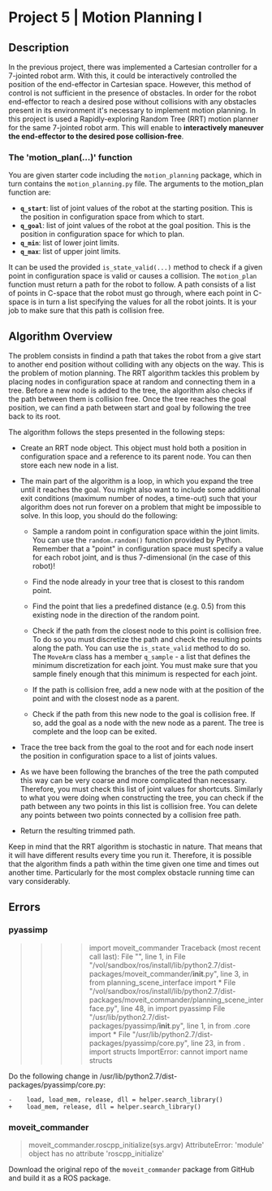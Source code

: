 # Project 5 | Motion Planning I


## Description

In the previous project, there was implemented a Cartesian controller for a 7-jointed robot arm. With this, it could be interactively controlled the position of the end-effector in Cartesian space. However, this method of control is not sufficient in the presence of obstacles. In order for the robot end-effector to reach a desired pose without collisions with any obstacles present in its environment it's necessary to implement motion planning. In this project is used a Rapidly-exploring Random Tree (RRT) motion planner for the same 7-jointed robot arm. This will enable to **interactively maneuver the end-effector to the desired pose collision-free**.

### The 'motion_plan(...)' function

You are given starter code including the `motion_planning` package, which in turn contains the `motion_planning.py` file. The arguments to the motion_plan function are:

- **`q_start`**: list of joint values of the robot at the starting position. This is the position in configuration space from which to start.
- **`q_goal`**: list of joint values of the robot at the goal position. This is the position in configuration space for which to plan.
- **`q_min`**: list of lower joint limits.
- **`q_max`**: list of upper joint limits.

It can be used the provided `is_state_valid(...)` method to check if a given point in configuration space is valid or causes a collision. The `motion_plan` function must return a path for the robot to follow. A path consists of a list of points in C-space that the robot must go through, where each point in C-space is in turn a list specifying the values for all the robot joints. It is your job to make sure that this path is collision free.

## Algorithm Overview

The problem consists in findind a path that takes the robot from a give start to another end position without colliding with any objects on the way. This is the problem of motion planning. The RRT algorithm tackles this problem by placing nodes in configuration space at random and connecting them in a tree. Before a new node is added to the tree, the algorithm also checks if the path between them is collision free. Once the tree reaches the goal position, we can find a path between start and goal by following the tree back to its root.

The algorithm follows the steps presented in the following steps:

- Create an RRT node object. This object must hold both a position in configuration space and a reference to its parent node. You can then store each new node in a list.

- The main part of the algorithm is a loop, in which you expand the tree until it reaches the goal. You might also want to include some additional exit conditions (maximum number of nodes, a time-out) such that your algorithm does not run forever on a problem that might be impossible to solve. In this loop, you should do the following:

	+ Sample a random point in configuration space within the joint limits. You can use the `random.random()` function provided by Python. Remember that a "point" in configuration space must specify a value for each robot joint, and is thus 7-dimensional (in the case of this robot)!

	+ Find the node already in your tree that is closest to this random point.

	+ Find the point that lies a predefined distance (e.g. 0.5) from this existing node in the direction of the random point.

	+ Check if the path from the closest node to this point is collision free. To do so you must discretize the path and check the resulting points along the path. You can use the `is_state_valid` method to do so. The `MoveArm` class has a member `q_sample` - a list that defines the minimum discretization for each joint. You must make sure that you sample finely enough that this minimum is respected for each joint.

	+ If the path is collision free, add a new node with at the position of the point and with the closest node as a parent.

	+ Check if the path from this new node to the goal is collision free. If so, add the goal as a node with the new node as a parent. The tree is complete and the loop can be exited.

- Trace the tree back from the goal to the root and for each node insert the position in configuration space to a list of joints values.

- As we have been following the branches of the tree the path computed this way can be very coarse and more complicated than necessary. Therefore, you must check this list of joint values for shortcuts. Similarly to what you were doing when constructing the tree, you can check if the path between any two points in this list is collision free. You can delete any points between two points connected by a collision free path.

- Return the resulting trimmed path.



Keep in mind that the RRT algorithm is stochastic in nature. That means that it will have different results every time you run it. Therefore, it is possible that the algorithm finds a path within the time given one time and times out another time. Particularly for the most complex obstacle running time can vary considerably.


## Errors

### pyassimp

> >>> import moveit_commander
> Traceback (most recent call last):
> File "<stdin>", line 1, in <module>
> File "/vol/sandbox/ros/install/lib/python2.7/dist-packages/moveit_commander/__init__.py", line 3, in <module>
>    from planning_scene_interface import *
> File "/vol/sandbox/ros/install/lib/python2.7/dist-packages/moveit_commander/planning_scene_interface.py", line 48, in <module>
>    import pyassimp
> File "/usr/lib/python2.7/dist-packages/pyassimp/__init__.py", line 1, in <module>
>    from .core import *
> File "/usr/lib/python2.7/dist-packages/pyassimp/core.py", line 23, in <module>
>    from . import structs
> ImportError: cannot import name structs


Do the following change in /usr/lib/python2.7/dist-packages/pyassimp/core.py:
```
-    load, load_mem, release, dll = helper.search_library()
+    load_mem, release, dll = helper.search_library()
```

### moveit_commander

> moveit_commander.roscpp_initialize(sys.argv)
> AttributeError: 'module' object has no attribute 'roscpp_initialize'

Download the original repo of the `moveit_commander` package from GitHub and build it as a ROS package.
